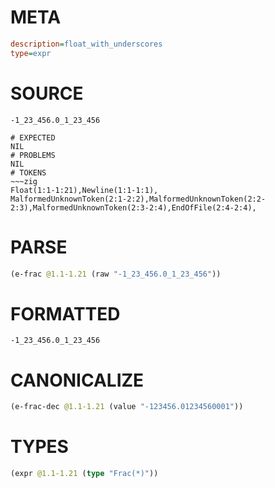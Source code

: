 # META
~~~ini
description=float_with_underscores
type=expr
~~~
# SOURCE
~~~roc
-1_23_456.0_1_23_456
~~~
~~~
# EXPECTED
NIL
# PROBLEMS
NIL
# TOKENS
~~~zig
Float(1:1-1:21),Newline(1:1-1:1),
MalformedUnknownToken(2:1-2:2),MalformedUnknownToken(2:2-2:3),MalformedUnknownToken(2:3-2:4),EndOfFile(2:4-2:4),
~~~
# PARSE
~~~clojure
(e-frac @1.1-1.21 (raw "-1_23_456.0_1_23_456"))
~~~
# FORMATTED
~~~roc
-1_23_456.0_1_23_456
~~~
# CANONICALIZE
~~~clojure
(e-frac-dec @1.1-1.21 (value "-123456.01234560001"))
~~~
# TYPES
~~~clojure
(expr @1.1-1.21 (type "Frac(*)"))
~~~
